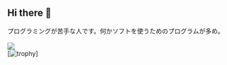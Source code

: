 ## Hi there 👋

プログラミングが苦手な人です。何かソフトを使うためのプログラムが多め。<br><br>
![](https://github-readme-stats.vercel.app/api/top-langs?username=rintaro-s)<br>
[![trophy](https://github-profile-trophy.vercel.app/?username=rintaro-s)]
